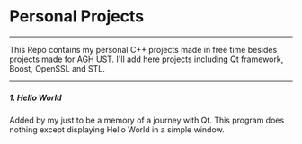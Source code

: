 # Personal Projects
---

This Repo contains my personal C++ projects made in free time besides projects made for AGH UST.
I'll add here projects including Qt framework, Boost, OpenSSL and STL.

---
##### 1. Hello World
Added by my just to be a memory of a journey with Qt. This program does nothing except displaying Hello World in a simple window.
